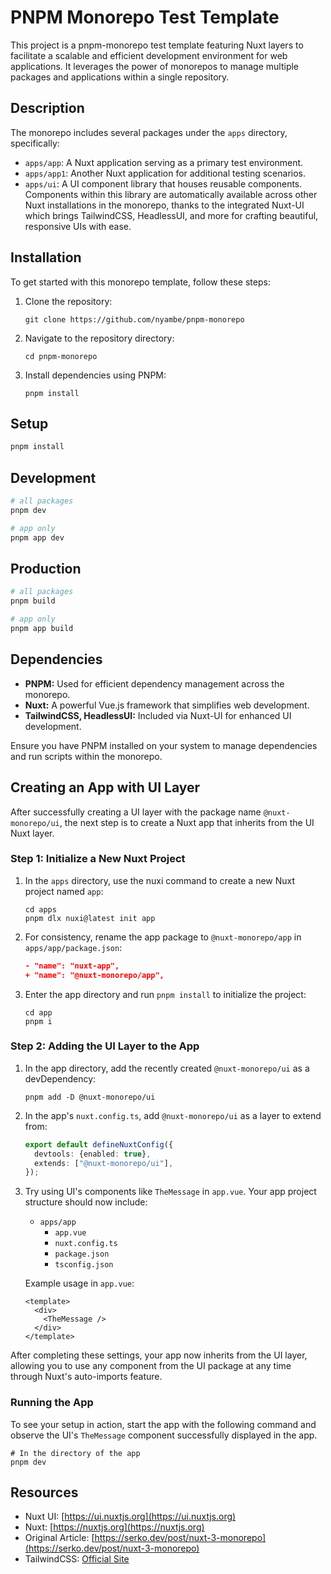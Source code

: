 # PNPM Monorepo Test Template

This project is a pnpm-monorepo test template featuring Nuxt layers to facilitate a scalable and efficient development environment for web applications. It leverages the power of monorepos to manage multiple packages and applications within a single repository.

## Description

The monorepo includes several packages under the `apps` directory, specifically:

- `apps/app`: A Nuxt application serving as a primary test environment.
- `apps/app1`: Another Nuxt application for additional testing scenarios.
- `apps/ui`: A UI component library that houses reusable components. Components within this library are automatically available across other Nuxt installations in the monorepo, thanks to the integrated Nuxt-UI which brings TailwindCSS, HeadlessUI, and more for crafting beautiful, responsive UIs with ease.

## Installation

To get started with this monorepo template, follow these steps:

1. Clone the repository:
   ```
   git clone https://github.com/nyambe/pnpm-monorepo
   ```
2. Navigate to the repository directory:
   ```
   cd pnpm-monorepo
   ```
3. Install dependencies using PNPM:
   ```
   pnpm install
   ```

## Setup

```bash
pnpm install
```

## Development

```bash
# all packages
pnpm dev

# app only
pnpm app dev
```

## Production

```bash
# all packages
pnpm build

# app only
pnpm app build
```

## Dependencies

- **PNPM:** Used for efficient dependency management across the monorepo.
- **Nuxt:** A powerful Vue.js framework that simplifies web development.
- **TailwindCSS, HeadlessUI:** Included via Nuxt-UI for enhanced UI development.

Ensure you have PNPM installed on your system to manage dependencies and run scripts within the monorepo.

## Creating an App with UI Layer

After successfully creating a UI layer with the package name `@nuxt-monorepo/ui`, the next step is to create a Nuxt app that inherits from the UI Nuxt layer.

### Step 1: Initialize a New Nuxt Project

1. In the `apps` directory, use the nuxi command to create a new Nuxt project named `app`:
   ```shell
   cd apps
   pnpm dlx nuxi@latest init app
   ```
2. For consistency, rename the app package to `@nuxt-monorepo/app` in `apps/app/package.json`:
   ```json
   - "name": "nuxt-app",
   + "name": "@nuxt-monorepo/app",
   ```
3. Enter the app directory and run `pnpm install` to initialize the project:
   ```shell
   cd app
   pnpm i
   ```

### Step 2: Adding the UI Layer to the App

1. In the app directory, add the recently created `@nuxt-monorepo/ui` as a devDependency:
   ```shell
   pnpm add -D @nuxt-monorepo/ui
   ```
2. In the app's `nuxt.config.ts`, add `@nuxt-monorepo/ui` as a layer to extend from:
   ```typescript
   export default defineNuxtConfig({
     devtools: {enabled: true},
     extends: ["@nuxt-monorepo/ui"],
   });
   ```
3. Try using UI's components like `TheMessage` in `app.vue`. Your app project structure should now include:

   - `apps/app`
     - `app.vue`
     - `nuxt.config.ts`
     - `package.json`
     - `tsconfig.json`

   Example usage in `app.vue`:

   ```vue
   <template>
     <div>
       <TheMessage />
     </div>
   </template>
   ```

After completing these settings, your app now inherits from the UI layer, allowing you to use any component from the UI package at any time through Nuxt's auto-imports feature.

### Running the App

To see your setup in action, start the app with the following command and observe the UI's `TheMessage` component successfully displayed in the app.

```shell
# In the directory of the app
pnpm dev
```

## Resources

- Nuxt UI: [https://ui.nuxtjs.org](https://ui.nuxtjs.org)
- Nuxt: [https://nuxtjs.org](https://nuxtjs.org)
- Original Article: [https://serko.dev/post/nuxt-3-monorepo](https://serko.dev/post/nuxt-3-monorepo)
- TailwindCSS: [Official Site](https://tailwindcss.com)
